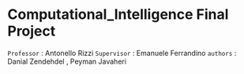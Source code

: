 # Computational_Intelligence Final Project 


`Professor`  : Antonello Rizzi
`Supervisor` : Emanuele Ferrandino
`authors`    : Danial Zendehdel , Peyman Javaheri 


